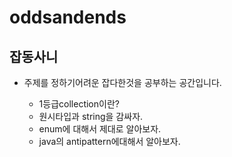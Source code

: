 # oddsandends

## 잡동사니

- 주제를 정하기어려운 잡다한것을 공부하는 공간입니다.

    - 1등급collection이란?
    - 원시타입과 string을 감싸자.
    - enum에 대해서 제대로 알아보자.
    - java의 antipattern에대해서 알아보자.
